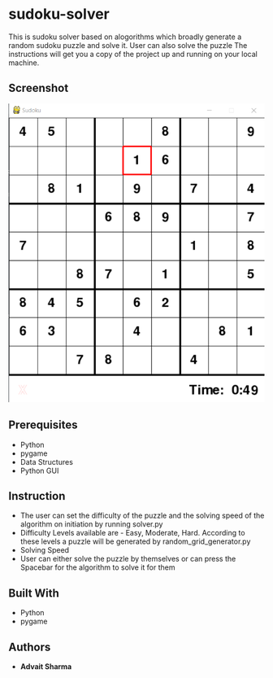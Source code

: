 # sudoku-solver
 This is sudoku solver based on alogorithms which broadly generate a random sudoku puzzle and solve it. User can also solve the puzzle
 The instructions will get you a copy of the project up and running on your local machine.


## Screenshot
![Sudoku Solver Screenshot](solver-ss.png)


## Prerequisites
* Python
* pygame
* Data Structures
* Python GUI


## Instruction
* The user can set the difficulty of the puzzle and the solving speed of the algorithm on initiation by running solver.py
* Difficulty Levels available are - Easy, Moderate, Hard. According to these levels a puzzle will be generated by random_grid_generator.py
* Solving Speed
* User can either solve the puzzle by themselves or can press the Spacebar for the algorithm to solve it for them


## Built With
* Python
* pygame


## Authors
* **Advait Sharma**

